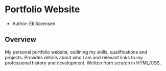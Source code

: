 # Portfolio Website

* Author: Eli Sorensen

## Overview
My personal portfolio website, outlining my skills, qualifications and projects. Provides details about who I am and relevant links to my professional history and development. Written from scratch in HTML/CSS.
